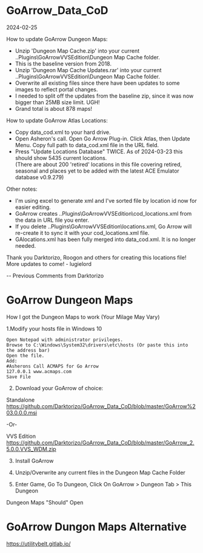 # GoArrow_Data_CoD
2024-02-25
  
How to update GoArrow Dungeon Maps:
 - Unzip 'Dungeon Map Cache.zip' into your current ..Plugins\GoArrowVVSEdition\Dungeon Map Cache folder.
 - This is the baseline version from 2018.
 - Unzip 'Dungeon Map Cache Updates.rar' into your current ..Plugins\GoArrowVVSEdition\Dungeon Map Cache folder.
 - Overwrite all existing files since there have been updates to some images to reflect portal changes.
 - I needed to split off the updates from the baseline zip, since it was now bigger than 25MB size limit.  UGH!
 - Grand total is about 878 maps!

How to update GoArrow Atlas Locations:
 - Copy data_cod.xml to your hard drive.
 - Open Asheron's call. Open Go Arrow Plug-in. Click Atlas, then Update Menu. Copy full path to data_cod.xml file in the URL field.
 - Press "Update Locations Database" TWICE.  As of 2024-03-23 this should show 5435 current locations.  
 (There are about 200 'retired' locations in this file covering retired, seasonal and places yet to be added with the latest ACE Emulator database v0.9.279)
 
Other notes:
- I'm using excel to generate xml and I've sorted file by location id now for easier editing.
- GoArrow creates ..Plugins\GoArrowVVSEdition\cod_locations.xml from the data in URL file you enter.
- If you delete ..Plugins\GoArrowVVSEdition\locations.xml, Go Arrow will re-create it to sync it with your cod_locations.xml file.
- GAlocations.xml has been fully merged into data_cod.xml.  It is no longer needed.
    
Thank you Darktorizo, Roogon and others for creating this locations file! More updates to come!
    - lugielord
    

-- Previous Comments from Darktorizo
# GoArrow Dungeon Maps
How I got the Dungeon Maps to work (Your Milage May Vary)

1.Modify your hosts file in Windows 10

    Open Notepad with administrator privileges.
    Browse to C:\Windows\System32\drivers\etc\hosts (Or paste this into the address bar)
    Open the file.
    Add:
    #Asherons Call ACMAPS for Go Arrow
    127.0.0.1 www.acmaps.com
    Save File
    
2. Download your GoArrow of choice:

Standalone
https://github.com/Darktorizo/GoArrow_Data_CoD/blob/master/GoArrow%203.0.0.0.msi

-Or-

VVS Edition
https://github.com/Darktorizo/GoArrow_Data_CoD/blob/master/GoArrow_2.5.0.0.VVS_WDM.zip

3. Install GoArrow <Version>

4. Unzip/Overwrite any current files in the Dungeon Map Cache Folder

5. Enter Game, Go To Dungeon, Click On GoArrow > Dungeon Tab > This Dungeon 

Dungeon Maps "Should" Open

# GoArrow Dungon Maps Alternative

https://utilitybelt.gitlab.io/
